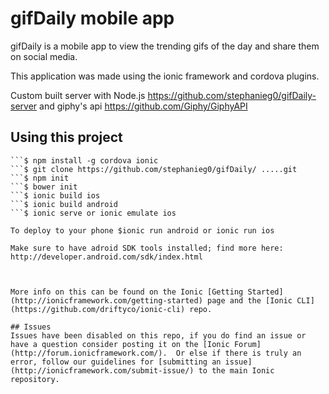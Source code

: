 gifDaily mobile app
=====================
gifDaily is a mobile app to view the trending gifs of the day and share them on social media.

This application was made using the ionic framework and cordova plugins.

Custom built server with Node.js https://github.com/stephanieg0/gifDaily-server and giphy's api https://github.com/Giphy/GiphyAPI

## Using this project

```Fork Repository
```$ npm install -g cordova ionic
```$ git clone https://github.com/stephanieg0/gifDaily/ .....git
```$ npm init
```$ bower init
```$ ionic build ios
```$ ionic build android 
```$ ionic serve or ionic emulate ios

To deploy to your phone $ionic run android or ionic run ios

Make sure to have adroid SDK tools installed; find more here: http://developer.android.com/sdk/index.html



More info on this can be found on the Ionic [Getting Started](http://ionicframework.com/getting-started) page and the [Ionic CLI](https://github.com/driftyco/ionic-cli) repo.

## Issues
Issues have been disabled on this repo, if you do find an issue or have a question consider posting it on the [Ionic Forum](http://forum.ionicframework.com/).  Or else if there is truly an error, follow our guidelines for [submitting an issue](http://ionicframework.com/submit-issue/) to the main Ionic repository.
